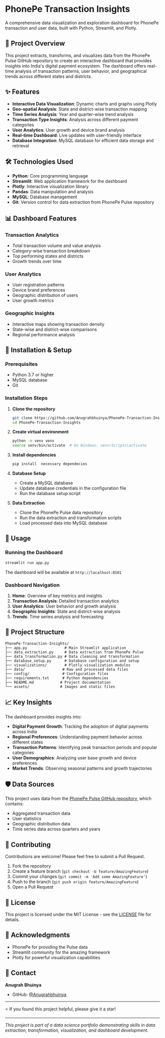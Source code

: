 # PhonePe Transaction Insights

A comprehensive data visualization and exploration dashboard for PhonePe transaction and user data, built with Python, Streamlit, and Plotly.

## 🚀 Project Overview

This project extracts, transforms, and visualizes data from the PhonePe Pulse GitHub repository to create an interactive dashboard that provides insights into India's digital payment ecosystem. The dashboard offers real-time analysis of transaction patterns, user behavior, and geographical trends across different states and districts.

## ✨ Features

- **Interactive Data Visualization**: Dynamic charts and graphs using Plotly
- **Geo-spatial Analysis**: State and district-wise transaction mapping
- **Time Series Analysis**: Year and quarter-wise trend analysis
- **Transaction Type Insights**: Analysis across different payment categories
- **User Analytics**: User growth and device brand analysis
- **Real-time Dashboard**: Live updates with user-friendly interface
- **Database Integration**: MySQL database for efficient data storage and retrieval

## 🛠️ Technologies Used

- **Python**: Core programming language
- **Streamlit**: Web application framework for the dashboard
- **Plotly**: Interactive visualization library
- **Pandas**: Data manipulation and analysis
- **MySQL**: Database management
- **Git**: Version control for data extraction from PhonePe Pulse repository

## 📊 Dashboard Features

### Transaction Analytics
- Total transaction volume and value analysis
- Category-wise transaction breakdown
- Top performing states and districts
- Growth trends over time

### User Analytics
- User registration patterns
- Device brand preferences
- Geographic distribution of users
- User growth metrics

### Geographic Insights
- Interactive maps showing transaction density
- State-wise and district-wise comparisons
- Regional performance analysis

## 🔧 Installation & Setup

### Prerequisites
- Python 3.7 or higher
- MySQL database
- Git

### Installation Steps

1. **Clone the repository**
   ```bash
   git clone https://github.com/Anugrahbhuinya/PhonePe-Transaction-Insights.git
   cd PhonePe-Transaction-Insights
   ```

2. **Create virtual environment**
   ```bash
   python -m venv venv
   source venv/bin/activate  # On Windows: venv\Scripts\activate
   ```

3. **Install dependencies**
   ```bash
   pip install  necessary dependecies
   ```

4. **Database Setup**
   - Create a MySQL database
   - Update database credentials in the configuration file
   - Run the database setup script

5. **Data Extraction**
   - Clone the PhonePe Pulse data repository
   - Run the data extraction and transformation scripts
   - Load processed data into MySQL database

## 🚀 Usage

### Running the Dashboard

```bash
streamlit run app.py
```

The dashboard will be available at `http://localhost:8501`

### Dashboard Navigation

1. **Home**: Overview of key metrics and insights
2. **Transaction Analysis**: Detailed transaction analytics
3. **User Analytics**: User behavior and growth analysis
4. **Geographic Insights**: State and district-wise analysis
5. **Trends**: Time series analysis and forecasting

## 📁 Project Structure

```
PhonePe-Transaction-Insights/
├── app.py                 # Main Streamlit application
├── data_extraction.py     # Data extraction from PhonePe Pulse
├── data_transformation.py # Data cleaning and transformation
├── database_setup.py      # Database configuration and setup
├── visualizations/        # Plotly visualization modules
├── data/                 # Raw and processed data files
├── config/               # Configuration files
├── requirements.txt      # Python dependencies
├── README.md            # Project documentation
└── assets/              # Images and static files
```

## 📈 Key Insights

The dashboard provides insights into:

- **Digital Payment Growth**: Tracking the adoption of digital payments across India
- **Regional Preferences**: Understanding payment behavior across different states
- **Transaction Patterns**: Identifying peak transaction periods and popular categories
- **User Demographics**: Analyzing user base growth and device preferences
- **Market Trends**: Observing seasonal patterns and growth trajectories

## 🛡️ Data Sources

This project uses data from the [PhonePe Pulse GitHub repository](https://github.com/PhonePe/pulse), which contains:
- Aggregated transaction data
- User statistics
- Geographic distribution data
- Time series data across quarters and years

## 🤝 Contributing

Contributions are welcome! Please feel free to submit a Pull Request.

1. Fork the repository
2. Create a feature branch (`git checkout -b feature/AmazingFeature`)
3. Commit your changes (`git commit -m 'Add some AmazingFeature'`)
4. Push to the branch (`git push origin feature/AmazingFeature`)
5. Open a Pull Request

## 📄 License

This project is licensed under the MIT License - see the [LICENSE](LICENSE) file for details.

## 🙏 Acknowledgments

- PhonePe for providing the Pulse data
- Streamlit community for the amazing framework
- Plotly for powerful visualization capabilities

## 📧 Contact

**Anugrah Bhuinya**
- GitHub: [@Anugrahbhuinya](https://github.com/Anugrahbhuinya)


---

⭐ If you found this project helpful, please give it a star!



---

*This project is part of a data science portfolio demonstrating skills in data extraction, transformation, visualization, and dashboard development.*
